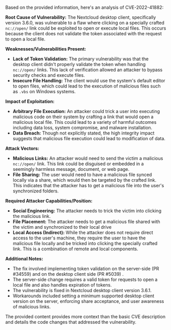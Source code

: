 Based on the provided information, here's an analysis of CVE-2022-41882:

**Root Cause of Vulnerability:**
The Nextcloud desktop client, specifically version 3.6.0, was vulnerable to a flaw where clicking on a specially crafted `nc://open/` link could be exploited to open or execute local files. This occurs because the client does not validate the token associated with the request to open a local file.

**Weaknesses/Vulnerabilities Present:**
- **Lack of Token Validation:** The primary vulnerability was that the desktop client didn't properly validate the token when handling `nc://open/` links. This lack of verification allowed an attacker to bypass security checks and execute files.
- **Insecure File Handling:** The client would use the system's default editor to open files, which could lead to the execution of malicious files such as `.vbs` on Windows systems.

**Impact of Exploitation:**
- **Arbitrary File Execution:** An attacker could trick a user into executing malicious code on their system by crafting a link that would open a malicious local file. This could lead to a variety of harmful outcomes including data loss, system compromise, and malware installation.
- **Data Breach:** Though not explicitly stated, the high integrity impact suggests that malicious file execution could lead to modification of data.

**Attack Vectors:**
- **Malicious Links:** An attacker would need to send the victim a malicious `nc://open/` link. This link could be disguised or embedded in a seemingly harmless message, document, or web page.
- **File Sharing:** The user would need to have a malicious file synced locally via a share, which would then be targeted by the crafted link. This indicates that the attacker has to get a malicious file into the user's synchronized folders.

**Required Attacker Capabilities/Position:**
- **Social Engineering:** The attacker needs to trick the victim into clicking the malicious link.
- **File Placement:** The attacker needs to get a malicious file shared with the victim and synchronized to their local drive
- **Local Access (Indirect):**  While the attacker does not require direct access to the user's machine, they require the user to have the malicious file locally and be tricked into clicking the specially crafted link. This is a combination of remote and local components.

**Additional Notes:**
- The fix involved implementing token validation on the server-side (PR #34559) and on the desktop client side (PR #5039) .
- The server-side change requires a valid token for requests to open a local file and also handles expiration of tokens.
- The vulnerability is fixed in Nextcloud desktop client version 3.6.1.
- Workarounds included setting a minimum supported desktop client version on the server, enforcing share acceptance, and user awareness of malicious links.

The provided content provides more context than the basic CVE description and details the code changes that addressed the vulnerability.